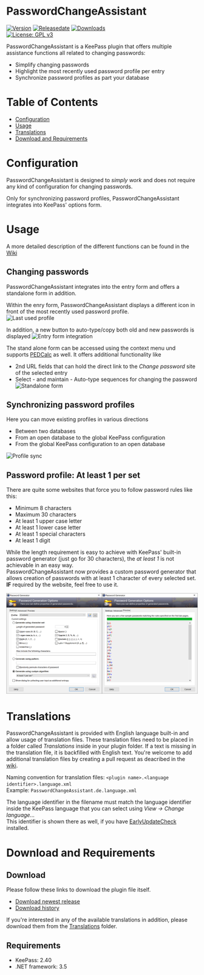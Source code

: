 # PasswordChangeAssistant
[![Version](https://img.shields.io/github/release/rookiestyle/passwordchangeassistant)](https://github.com/rookiestyle/passwordchangeassistant/releases/latest)
[![Releasedate](https://img.shields.io/github/release-date/rookiestyle/passwordchangeassistant)](https://github.com/rookiestyle/passwordchangeassistant/releases/latest)
[![Downloads](https://img.shields.io/github/downloads/rookiestyle/passwordchangeassistant/total?color=%2300cc00)](https://github.com/rookiestyle/passwordchangeassistant/releases/latest/download/PasswordChangeAssistant.plgx)\
[![License: GPL v3](https://img.shields.io/github/license/rookiestyle/passwordchangeassistant)](https://www.gnu.org/licenses/gpl-3.0)

PasswordChangeAssistant is a KeePass plugin that offers multiple assistance functions all related to changing passwords:
- Simplify changing passwords 
- Highlight the most recently used password profile per entry
- Synchronize password profiles as part your database

# Table of Contents
- [Configuration](#configuration)
- [Usage](#usage)
- [Translations](#translations)
- [Download and Requirements](#download-and-requirements)

# Configuration
PasswordChangeAssistant is designed to *simply work* and does not require any kind of configuration for changing passwords.
  
Only for synchronizing password profiles, PasswordChangeAssistant integrates into KeePass' options form.  

# Usage
A more detailed description of the different functions can be found in the [Wiki](https://github.com/rookiestyle/passwordchangeassistant/wiki)
## Changing passwords
PasswordChangeAssistant integrates into the entry form and offers a standalone form in addition.

Within the enry form, PasswordChangeAssistant displays a different icon in front of the most recently used password profile.  
![Last used profile](images/PasswordChangeAssistant%20-%20last%20profile.png)

In addition, a new button to auto-type/copy both old and new passwords is displayed
![Entry form integration](images/PasswordChangeAssistant%20-%20entry%20form.png)

The stand alone form can be accessed using the context menu und supports [PEDCalc](https://github.com/rookiestyle/pedcalc) as well.
It offers additional functionality like 
- 2nd URL fields that can hold the direct link to the *Change password* site of the selected entry
- Select - and maintain - Auto-type sequences for changing the password
![Standalone form](images/PasswordChangeAssistant%20-%20standalone%20form.png)


## Synchronizing password profiles
Here you can move existing profiles in various directions
- Between two databases
- From an open database to the global KeePass configuration
- From the global KeePass configuration to an open database

![Profile sync](images/PasswordChangeAssistant%20-%20Options.png)

## Password profile: At least 1 per set  
There are quite some websites that force you to follow password rules like this:  
* Minimum 8 characters
* Maximum 30 characters
* At least 1 upper case letter
* At least 1 lower case letter
* At least 1 special characters
* At least 1 digit  

While the length requirement is easy to achieve with KeePass' built-in password generator (just go for 30 characters), the *at least 1* is not achievable in an easy way.  
PasswordChangeAssistant now provides a custom password generator that allows creation of passwords with at least 1 character of every selected set.  
**IF** required by the website, feel free to use it.

![Password Generator](images/PasswordChangeAssistant%20-%20Password%20Generator.png)

# Translations
PasswordChangeAssistant is provided with English language built-in and allow usage of translation files.
These translation files need to be placed in a folder called *Translations* inside in your plugin folder.
If a text is missing in the translation file, it is backfilled with English text.
You're welcome to add additional translation files by creating a pull request as deacribed in the [wiki](https://github.com/Rookiestyle/PasswordChangeAssistant/wiki/Create-or-update-translations).

Naming convention for translation files: `<plugin name>.<language identifier>.language.xml`\
Example: `PasswordChangeAssistant.de.language.xml`
  
The language identifier in the filename must match the language identifier inside the KeePass language that you can select using *View -> Change language...*\
This identifier is shown there as well, if you have [EarlyUpdateCheck](https://github.com/rookiestyle/earlyupdatecheck) installed.

# Download and Requirements
## Download
Please follow these links to download the plugin file itself.
- [Download newest release](https://github.com/rookiestyle/passwordchangeassistant/releases/latest/download/PasswordChangeAssistant.plgx)
- [Download history](https://github.com/rookiestyle/passwordchangeassistant/releases)

If you're interested in any of the available translations in addition, please download them from the [Translations](Translations) folder.
## Requirements
* KeePass: 2.40
* .NET framework: 3.5
